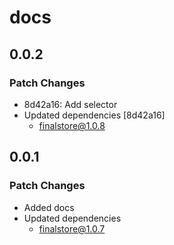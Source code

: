 # docs

## 0.0.2

### Patch Changes

- 8d42a16: Add selector
- Updated dependencies [8d42a16]
  - finalstore@1.0.8

## 0.0.1

### Patch Changes

- Added docs
- Updated dependencies
  - finalstore@1.0.7
